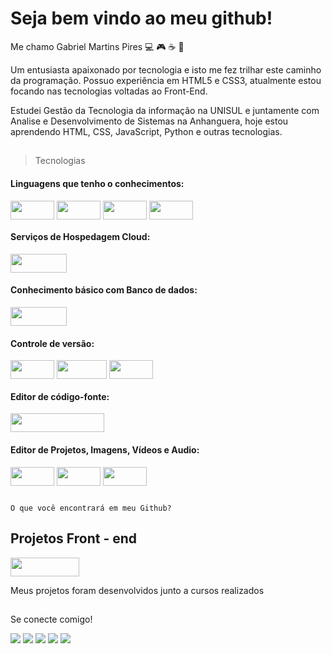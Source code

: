 # Seja bem vindo ao meu github!

Me chamo Gabriel Martins Pires 💻 🎮 ☕ 🤘

Um entusiasta apaixonado por tecnologia e isto me fez trilhar este caminho da programação. Possuo experiência em HTML5 e CSS3, atualmente estou focando nas tecnologias voltadas ao Front-End.

Estudei Gestão da Tecnologia da informação na UNISUL e juntamente com Analise e Desenvolvimento de Sistemas na Anhanguera, hoje estou aprendendo HTML, CSS, JavaScript, Python e outras tecnologias.

##

> Tecnologias

#### Linguagens que tenho o conhecimentos: <br/>

<div>
 <img align="center" height="30" width="70" src="https://img.shields.io/badge/html5-%23E34F26.svg?style=for-the-badge&logo=html5&logoColor=white" />
 <img align="center" height="30" width="70" src="https://img.shields.io/badge/css3-%231572B6.svg?style=for-the-badge&logo=css3&logoColor=white" />
 <img align="center" height="30" width="70" src="https://img.shields.io/badge/javascript-%23323330.svg?style=for-the-badge&logo=javascript&logoColor=%23F7DF1E" />
 <img align="center" height="30" width="70" src="https://img.shields.io/badge/python-3670A0?style=for-the-badge&logo=python&logoColor=ffdd54" />
</div>

#### Serviços de Hospedagem Cloud:

<div>
 <img align="center" height="30" width="90" src="https://img.shields.io/badge/vercel-%23000000.svg?style=for-the-badge&logo=vercel&logoColor=white" />
</div>

#### Conhecimento básico com Banco de dados:

<div>
 <img align="center" height="30" width="90" src="https://img.shields.io/badge/mysql-4479A1.svg?style=for-the-badge&logo=mysql&logoColor=white" />
</div>

#### Controle de versão:

<div>
 <img align="center" height="30" width="70" src="https://img.shields.io/badge/git-%23F05033.svg?style=for-the-badge&logo=git&logoColor=white" />
 <img align="center" height="30" width="80" src="https://img.shields.io/badge/github-%23121011.svg?style=for-the-badge&logo=github&logoColor=white" />
 <img align="center" height="30" width="70" src="https://img.shields.io/badge/gitlab-%23181717.svg?style=for-the-badge&logo=gitlab&logoColor=white" />
</div>

#### Editor de código-fonte:

<div>
 <img align="center" height="30" width="150" src="https://img.shields.io/badge/Visual%20Studio%20Code-0078d7.svg?style=for-the-badge&logo=visual-studio-code&logoColor=white" />
</div>

#### Editor de Projetos, Imagens, Vídeos e Audio:

<div>
 <img align="center" height="30" width="70" src="https://img.shields.io/badge/figma-%23F24E1E.svg?style=for-the-badge&logo=figma&logoColor=white" />
 <img align="center" height="30" width="70" src="https://img.shields.io/badge/Gimp-657D8B?style=for-the-badge&logo=gimp&logoColor=white" />
 <img align="center" height="30" width="70" src="https://img.shields.io/badge/Canva-%2300C4CC.svg?style=for-the-badge&logo=Canva&logoColor=white" />
</div>

##

`O que você encontrará em meu Github?`

## Projetos Front - end 

<a href="https://gabrielmartinspires-br.vercel.app/" target="_blank"><img src="https://img.shields.io/badge/meu-portfolio-blue?logo=html5" align="center" height="30" width="110" target="_blank"></a>

Meus projetos foram desenvolvidos junto a cursos realizados 

##

Se conecte comigo!
 
<div> 
  
  <a href="https://instagram.com/gabriell_mmartins" target="_blank"><img src="https://img.shields.io/badge/-Instagram-%23E4405F?style=for-the-badge&logo=instagram&logoColor=white" target="_blank"></a>
 	<a href="https://www.twitch.tv/brgabrielmartins" target="_blank"><img src="https://img.shields.io/badge/Twitch-9146FF?style=for-the-badge&logo=twitch&logoColor=white" target="_blank"></a>
  <a href = "mailto:brgabrielmartins@gmail.com"><img src="https://img.shields.io/badge/-Gmail-%23333?style=for-the-badge&logo=gmail&logoColor=white" target="_blank"></a>
  <a href="https://www.linkedin.com/in/gabrielmartinspires-br/" target="_blank"><img src="https://img.shields.io/badge/-LinkedIn-%230077B5?style=for-the-badge&logo=linkedin&logoColor=white" target="_blank"></a>
  <a href="https://api.whatsapp.com/send?phone=5548999989366&text=Ol%C3%A1!%20Tudo%20bem%3F" target="_blank"><img src="https://img.shields.io/badge/WhatsApp-25D366?style=for-the-badge&logo=whatsapp&logoColor=white" target="_blank"></a>  
</div>
